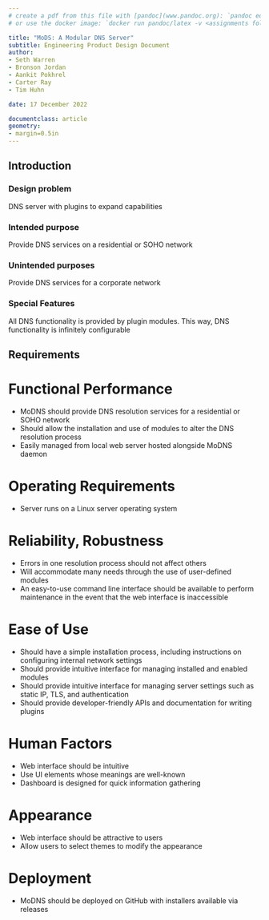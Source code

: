 ```yaml
---
# create a pdf from this file with [pandoc](www.pandoc.org): `pandoc eds.md -o eds.pdf`
# or use the docker image: `docker run pandoc/latex -v <assignments folder>:/data pandoc eds.md -o eds.pdf`

title: "MoDS: A Modular DNS Server"
subtitle: Engineering Product Design Document
author:
- Seth Warren
- Bronson Jordan
- Aankit Pokhrel
- Carter Ray
- Tim Huhn

date: 17 December 2022

documentclass: article
geometry:
- margin=0.5in
---
```


## Introduction

### Design problem

DNS server with plugins to expand capabilities

### Intended purpose

Provide DNS services on a residential or SOHO network

### Unintended purposes

Provide DNS services for a corporate network

### Special Features

All DNS functionality is provided by plugin modules. This way, DNS functionality is infinitely configurable

## Requirements

# Functional Performance
 - MoDNS should provide DNS resolution services for a residential or SOHO network
 - Should allow the installation and use of modules to alter the DNS resolution process
 - Easily managed from local web server hosted alongside MoDNS daemon

# Operating Requirements
 - Server runs on a Linux server operating system

# Reliability, Robustness
 - Errors in one resolution process should not affect others
 - Will accommodate many needs through the use of user-defined modules
 - An easy-to-use command line interface should be available to perform maintenance in the event that the web interface is inaccessible

# Ease of Use
 - Should have a simple installation process, including instructions on configuring internal network settings
 - Should provide intuitive interface for managing installed and enabled modules
 - Should provide intuitive interface for managing server settings such as static IP, TLS, and authentication
 - Should provide developer-friendly APIs and documentation for writing plugins

# Human Factors
 - Web interface should be intuitive
 - Use UI elements whose meanings are well-known
 - Dashboard is designed for quick information gathering

# Appearance
 - Web interface should be attractive to users
 - Allow users to select themes to modify the appearance

# Deployment
 - MoDNS should be deployed on GitHub with installers available via releases
